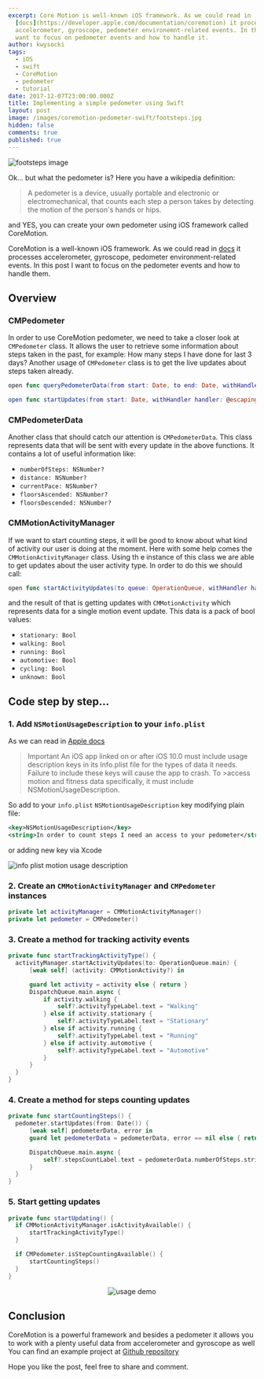 ```yaml
---
excerpt: Core Motion is well-known iOS framework. As we could read in
  [docs](https://developer.apple.com/documentation/coremotion) it process
  accelerometer, gyroscope, pedometer environemnt-related events. In this post I
  want to focus on pedometer events and how to handle it.
author: kwysocki
tags:
  - iOS
  - swift
  - CoreMotion
  - pedometer
  - tutorial
date: 2017-12-07T23:00:00.000Z
title: Implementing a simple pedometer using Swift
layout: post
image: /images/coremotion-pedometer-swift/footsteps.jpg
hidden: false
comments: true
published: true
---
```

![footsteps image](/images/coremotion-pedometer-swift/footsteps.jpg)

Ok... but what the pedometer is? Here you have a wikipedia definition:

> A pedometer is a device, usually portable and electronic or electromechanical, that counts each step a person takes by detecting the motion of the person's hands or hips.

and YES, you can create your own pedometer using iOS framework called CoreMotion.

CoreMotion is a well-known iOS framework. As we could read in [docs](https://developer.apple.com/documentation/coremotion) it processes accelerometer, gyroscope, pedometer environment-related events.
In this post I want to focus on the pedometer events and how to handle them.

## Overview

### CMPedometer

In order to use CoreMotion pedometer, we need to take a closer look at `CMPedometer` class. It allows the user to retrieve some information about steps taken in the past, for example: How many steps I have done for last 3 days? Another usage of `CMPedometer` class is to get the live updates about steps taken already.

```swift
open func queryPedometerData(from start: Date, to end: Date, withHandler handler: @escaping CoreMotion.CMPedometerHandler)

open func startUpdates(from start: Date, withHandler handler: @escaping CoreMotion.CMPedometerHandler)
```

### CMPedometerData

Another class that should catch our attention is `CMPedometerData`. This class represents data that will be sent with every update in the above functions. It contains a lot of useful information like:

* `numberOfSteps: NSNumber?`
* `distance: NSNumber?`
* `currentPace: NSNumber?`
* `floorsAscended: NSNumber?`
* `floorsDescended: NSNumber?`

### CMMotionActivityManager

If we want to start counting steps, it will be good to know about what kind of activity our user is doing at the moment. Here with some help comes the `CMMotionActivityManager` class. Using th e instance of this class we are able to get updates about the user activity type. In order to do this we should call:

```swift
open func startActivityUpdates(to queue: OperationQueue, withHandler handler: @escaping CoreMotion.CMMotionActivityHandler)
```

and the result of that is getting updates with `CMMotionActivity` which represents  data for a single motion event update. This data is a pack of bool values:

* `stationary: Bool`
* `walking: Bool`
* `running: Bool`
* `automotive: Bool`
* `cycling: Bool`
* `unknown: Bool`

## Code step by step...

### 1. Add `NSMotionUsageDescription` to your `info.plist`

As we can read in [Apple docs](https://developer.apple.com/documentation/coremotion)

> Important
> An iOS app linked on or after iOS 10.0 must include usage description keys in its Info.plist file for the types of data it needs. Failure to include these keys will cause the app to crash. To >access motion and fitness data specifically, it must include NSMotionUsageDescription.

So add to your `info.plist` `NSMotionUsageDescription` key modifying plain file:

```xml
<key>NSMotionUsageDescription</key>
<string>In order to count steps I need an access to your pedometer</string>
```

or adding new key via Xcode

![info plist motion usage description](/images/coremotion-pedometer-swift/info-plist-motion-usage.png)

### 2. Create an `CMMotionActivityManager` and `CMPedometer` instances

```swift
private let activityManager = CMMotionActivityManager()
private let pedometer = CMPedometer()
```

### 3. Create a method for tracking activity events

```swift
private func startTrackingActivityType() {
  activityManager.startActivityUpdates(to: OperationQueue.main) {
      [weak self] (activity: CMMotionActivity?) in

      guard let activity = activity else { return }
      DispatchQueue.main.async {
          if activity.walking {
              self?.activityTypeLabel.text = "Walking"
          } else if activity.stationary {
              self?.activityTypeLabel.text = "Stationary"
          } else if activity.running {
              self?.activityTypeLabel.text = "Running"
          } else if activity.automotive {
              self?.activityTypeLabel.text = "Automotive"
          }
      }
  }
}
```

### 4. Create a method for steps counting updates

```swift
private func startCountingSteps() {
  pedometer.startUpdates(from: Date()) {
      [weak self] pedometerData, error in
      guard let pedometerData = pedometerData, error == nil else { return }

      DispatchQueue.main.async {
          self?.stepsCountLabel.text = pedometerData.numberOfSteps.stringValue
      }
  }
}
```

### 5. Start getting updates

```swift
private func startUpdating() {
  if CMMotionActivityManager.isActivityAvailable() {
      startTrackingActivityType()
  }

  if CMPedometer.isStepCountingAvailable() {
      startCountingSteps()
  }
}
```

<center>

![usage demo](/images/coremotion-pedometer-swift/steps-demo.gif)

</center>

## Conclusion

CoreMotion is a powerful framework and besides a pedometer it allows you to work with a plenty useful data from accelerometer and gyroscope as well
You can find an example project at [Github repository](https://github.com/bright/Pedometer-Swift)

Hope you like the post, feel free to share and comment.